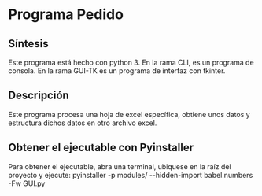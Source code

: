 # Programa Pedido

## Síntesis

Este programa está hecho con python 3.
En la rama CLI, es un programa de consola.
En la rama GUI-TK es un programa de interfaz con tkinter.

## Descripción

Este programa procesa una hoja de excel específica, obtiene unos datos y estructura dichos datos en otro archivo excel.

## Obtener el ejecutable con Pyinstaller

Para obtener el ejecutable, abra una terminal, ubiquese en la raíz del proyecto y ejecute:
pyinstaller -p modules/ --hidden-import babel.numbers -Fw GUI.py
